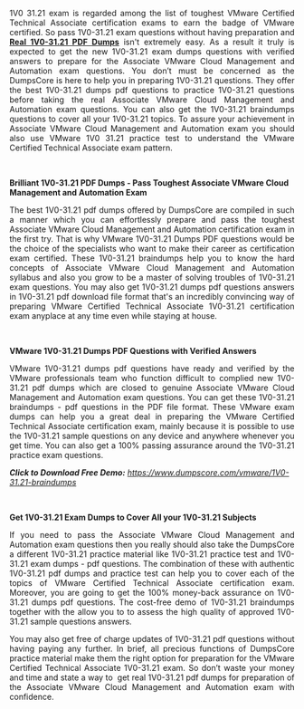 <p style="text-align: justify;"> 1V0 31.21 exam is regarded among the list of toughest VMware Certified Technical Associate certification exams to earn the badge of VMware certified. So pass 1V0-31.21 exam questions without having preparation and <a href="https://www.dumpscore.com/vmware/1V0-31.21-braindumps"><strong>Real 1V0-31.21 PDF Dumps</strong></a> isn't extremely easy. As a result it truly is expected to get the new 1V0-31.21 exam dumps questions with verified answers to prepare for the Associate VMware Cloud Management and Automation exam questions. You don&rsquo;t must be concerned as the DumpsCore is here to help you in preparing  1V0-31.21 questions. They offer the best 1V0-31.21 dumps pdf questions to practice 1V0-31.21 questions before taking the real Associate VMware Cloud Management and Automation exam questions. You can also get the 1V0-31.21 braindumps questions to cover all your 1V0-31.21 topics. To assure your achievement in Associate VMware Cloud Management and Automation exam you should also use VMware 1V0 31.21 practice test to understand the VMware Certified Technical Associate exam pattern.</p>
<p>&nbsp;</p>
<p><strong>Brilliant 1V0-31.21 PDF Dumps - Pass Toughest Associate VMware Cloud Management and Automation Exam</strong></p>
<p style="text-align: justify;"><span style="font-weight: 400;">The best 1V0-31.21 pdf dumps offered by DumpsCore are compiled in such a manner which you can effortlessly prepare and pass the toughest Associate VMware Cloud Management and Automation certification exam in the first try. That is why VMware 1V0-31.21 Dumps PDF questions would be the choice of the specialists who want to make their career as certification exam certified. These 1V0-31.21 braindumps help you to know the hard concepts of Associate VMware Cloud Management and Automation syllabus and also you grow to be a master of solving troubles of 1V0-31.21 exam questions. You may also get 1V0-31.21 dumps pdf questions answers in 1V0-31.21 pdf download file format that's an incredibly convincing way of preparing VMware Certified Technical Associate 1V0-31.21 certification exam anyplace at any time even while staying at house.</span></p>
<p>&nbsp;</p>
<p><strong>VMware 1V0-31.21 Dumps PDF Questions with Verified Answers</strong></p>
<p style="text-align: justify;"><span style="font-weight: 400;">VMware 1V0-31.21 dumps pdf questions have ready and verified by the VMware professionals team who function difficult to complied new 1V0-31.21 pdf dumps which are closed to genuine Associate VMware Cloud Management and Automation exam questions. You can get these  1V0-31.21 braindumps - pdf questions in the PDF file format. These VMware exam dumps can help you a great deal in preparing the VMware Certified Technical Associate certification exam, mainly because it is possible to use the 1V0-31.21 sample questions on any device and anywhere whenever you get time. You can also get a 100% passing assurance around the 1V0-31.21 practice exam questions.</span></p>
<p><span style="font-weight: 400;"><em><strong>Click to Download Free Demo:</strong> <a href="https://www.dumpscore.com/vmware/1V0-31.21-braindumps">https://www.dumpscore.com/vmware/1V0-31.21-braindumps</a></em></span></p>
<p>&nbsp;</p>
<p><strong>Get 1V0-31.21 Exam Dumps to Cover All your 1V0-31.21 Subjects</strong></p>
<p style="text-align: justify;"><span style="font-weight: 400;">If you need to pass the Associate VMware Cloud Management and Automation exam questions then you really should also take the DumpsCore a different 1V0-31.21 practice material like 1V0-31.21 practice test and  1V0-31.21 exam dumps - pdf questions. The combination of these with authentic 1V0-31.21 pdf dumps and practice test can help you to cover each of the topics of VMware Certified Technical Associate certification exam. Moreover, you are going to get the 100% money-back assurance on 1V0-31.21 dumps pdf questions. The cost-free demo of 1V0-31.21 braindumps together with the allow you to to assess the high quality of approved 1V0-31.21 sample questions answers. </span></p>
<p style="text-align: justify;"><span style="font-weight: 400;">You may also get free of charge updates of  1V0-31.21 pdf questions without having paying any further. In brief, all precious functions of DumpsCore practice material make them the right option for preparation for the VMware Certified Technical Associate 1V0-31.21 exam. So don&rsquo;t waste your money and time and state a way to&nbsp; get real 1V0-31.21 pdf dumps for preparation of the Associate VMware Cloud Management and Automation exam with confidence.</span></p>
